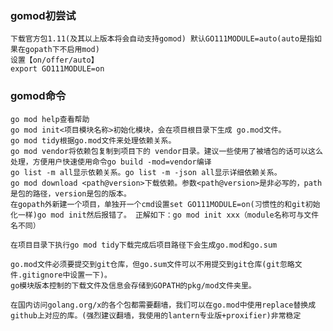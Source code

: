 ### gomod初尝试

    下载官方包1.11(及其以上版本将会自动支持gomod) 默认GO111MODULE=auto(auto是指如果在gopath下不启用mod)
    设置【on/offer/auto】
    export GO111MODULE=on
### gomod命令    
    go mod help查看帮助
    go mod init<项目模块名称>初始化模块，会在项目根目录下生成 go.mod文件。
    go mod tidy根据go.mod文件来处理依赖关系。
    go mod vendor将依赖包复制到项目下的 vendor目录。建议一些使用了被墙包的话可以这么处理，方便用户快速使用命令go build -mod=vendor编译
    go list -m all显示依赖关系。go list -m -json all显示详细依赖关系。
    go mod download <path@version>下载依赖。参数<path@version>是非必写的，path是包的路径，version是包的版本。
    在gopath外新建一个项目，单独开一个cmd设置set GO111MODULE=on(习惯性的和git初始化一样)go mod init然后报错了。 正解如下：go mod init xxx（module名称可与文件名不同）

    在项目目录下执行go mod tidy下载完成后项目路径下会生成go.mod和go.sum
    
    go.mod文件必须要提交到git仓库，但go.sum文件可以不用提交到git仓库(git忽略文件.gitignore中设置一下)。
    go模块版本控制的下载文件及信息会存储到GOPATH的pkg/mod文件夹里。
    
    在国内访问golang.org/x的各个包都需要翻墙，我们可以在go.mod中使用replace替换成github上对应的库。(强烈建议翻墙，我使用的lantern专业版+proxifier)非常稳定

